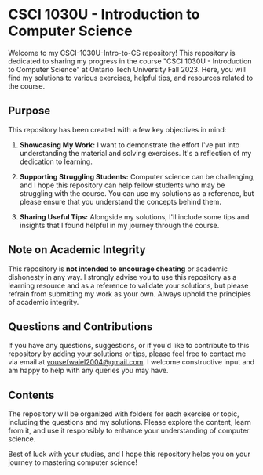 # CSCI 1030U - Introduction to Computer Science

Welcome to my CSCI-1030U-Intro-to-CS repository! This repository is dedicated to sharing my progress in the course "CSCI 1030U - Introduction to Computer Science" at Ontario Tech University Fall 2023. Here, you will find my solutions to various exercises, helpful tips, and resources related to the course. 

## Purpose
This repository has been created with a few key objectives in mind:

1. **Showcasing My Work:** I want to demonstrate the effort I've put into understanding the material and solving exercises. It's a reflection of my dedication to learning.

2. **Supporting Struggling Students:** Computer science can be challenging, and I hope this repository can help fellow students who may be struggling with the course. You can use my solutions as a reference, but please ensure that you understand the concepts behind them.

3. **Sharing Useful Tips:** Alongside my solutions, I'll include some tips and insights that I found helpful in my journey through the course.

## Note on Academic Integrity
This repository is **not intended to encourage cheating** or academic dishonesty in any way. I strongly advise you to use this repository as a learning resource and as a reference to validate your solutions, but please refrain from submitting my work as your own. Always uphold the principles of academic integrity.

## Questions and Contributions
If you have any questions, suggestions, or if you'd like to contribute to this repository by adding your solutions or tips, please feel free to contact me via email at [yousefwaiel2004@gmail.com](mailto:yousefwaiel2004@gmail.com). I welcome constructive input and am happy to help with any queries you may have.

## Contents
The repository will be organized with folders for each exercise or topic, including the questions and my solutions. Please explore the content, learn from it, and use it responsibly to enhance your understanding of computer science.

Best of luck with your studies, and I hope this repository helps you on your journey to mastering computer science!
